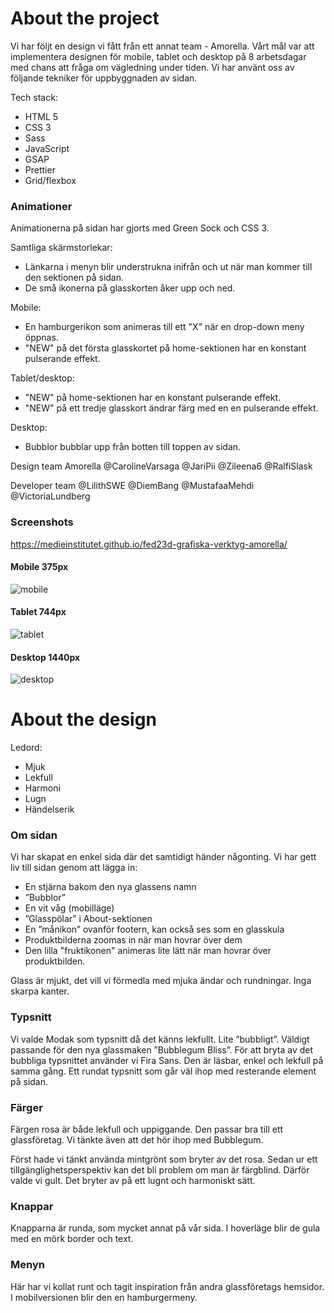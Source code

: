 # About the project

Vi har följt en design vi fått från ett annat team - Amorella. Vårt mål var att implementera designen för mobile, tablet och desktop på 8 arbetsdagar med chans att fråga om vägledning under tiden. Vi har använt oss av följande tekniker för uppbyggnaden av sidan.

Tech stack:
- HTML 5
- CSS 3
- Sass
- JavaScript
- GSAP
- Prettier
- Grid/flexbox

### Animationer
Animationerna på sidan har gjorts med Green Sock och CSS 3.

Samtliga skärmstorlekar:
- Länkarna i menyn blir understrukna inifrån och ut när man kommer till den sektionen på sidan.
- De små ikonerna på glasskorten åker upp och ned.
  
Mobile:
- En hamburgerikon som animeras till ett "X" när en drop-down meny öppnas.
- "NEW" på det första glasskortet på home-sektionen har en konstant pulserande effekt.

Tablet/desktop:
- "NEW" på home-sektionen har en konstant pulserande effekt.
- "NEW" på ett tredje glasskort ändrar färg med en en pulserande effekt.

Desktop:
- Bubblor bubblar upp från botten till toppen av sidan.

Design team Amorella
@CarolineVarsaga
@JariPii
@Zileena6
@RalfiSlask

Developer team
@LilithSWE
@DiemBang
@MustafaaMehdi
@VictoriaLundberg

### Screenshots

https://medieinstitutet.github.io/fed23d-grafiska-verktyg-amorella/

#### Mobile 375px

![mobile](https://github.com/Medieinstitutet/fed23d-grafiska-verktyg-amorella/assets/96536114/7275f9cd-8469-4676-97d5-4cfdba677870)

#### Tablet 744px

![tablet](https://github.com/Medieinstitutet/fed23d-grafiska-verktyg-amorella/assets/96536114/739e9766-070d-490f-81ca-fd7129b28381)

#### Desktop 1440px

![desktop](https://github.com/Medieinstitutet/fed23d-grafiska-verktyg-amorella/assets/96536114/781014aa-f86c-4ff2-8035-694f6fda2d6e)

# About the design

Ledord: <br>

- Mjuk
- Lekfull
- Harmoni
- Lugn
- Händelserik

### Om sidan

Vi har skapat en enkel sida där det samtidigt händer någonting. Vi har gett liv till sidan genom att lägga in:

- En stjärna bakom den nya glassens namn
- ”Bubblor”
- En vit våg (mobilläge)
- ”Glasspölar” i About-sektionen
- En ”månikon” ovanför footern, kan också ses som en glasskula
- Produktbilderna zoomas in när man hovrar över dem
- Den lilla "fruktikonen" animeras lite lätt när man hovrar över produktbilden.

Glass är mjukt, det vill vi förmedla med mjuka ändar och rundningar. Inga skarpa kanter.

### Typsnitt

Vi valde Modak som typsnitt då det känns lekfullt. Lite ”bubbligt”. Väldigt passande för den nya glassmaken ”Bubblegum Bliss”.
För att bryta av det bubbliga typsnittet använder vi Fira Sans. Den är läsbar, enkel och lekfull på samma gång. Ett rundat typsnitt som går väl ihop med resterande element på sidan.

### Färger

Färgen rosa är både lekfull och uppiggande. Den passar bra till ett glassföretag.
Vi tänkte även att det hör ihop med Bubblegum.

Först hade vi tänkt använda mintgrönt som bryter av det rosa. Sedan ur ett tillgänglighetsperspektiv kan det bli problem om man är färgblind. Därför valde vi gult. Det bryter av på ett lugnt och harmoniskt sätt.

### Knappar

Knapparna är runda, som mycket annat på vår sida. I hoverläge blir de gula med en mörk border och text.

### Menyn

Här har vi kollat runt och tagit inspiration från andra glassföretags hemsidor. I mobilversionen blir den en hamburgermeny.
